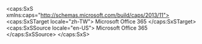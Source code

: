 <?xml version="1.0" encoding="utf-8"?>
<caps:SxS xmlns:caps="http://schemas.microsoft.com/build/caps/2013/11">
  <caps:SxSTarget locale="zh-TW">
    <Token xmlns:xlink="http://www.w3.org/1999/xlink">Microsoft Office 365</Token>
  </caps:SxSTarget>
  <caps:SxSSource locale="en-US">
    <Token xmlns:xlink="http://www.w3.org/1999/xlink">Microsoft Office 365</Token>
  </caps:SxSSource>
</caps:SxS>